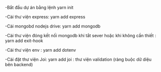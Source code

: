 -Bắt đầu dự án bằng lệnh yarn init 

-Cài thư viện express: yarn add express

-Cài mongobd nodejs drive:  yarn add mongodb

-Cài thư viện đóng kết nối mongodb khi tắt sever hoặc khi không cần thiết : yarn add exit-hook

-Cài thư viện env : yarn add dotenv

-Cài đặt thư viện Joi: yarn add joi : thư viện validation (ràng buộc dữ diệu bên backend)